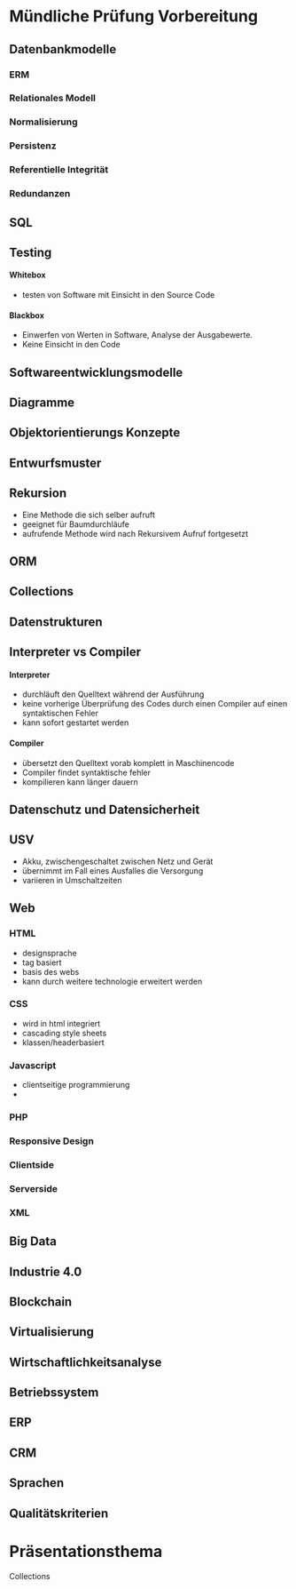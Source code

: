 # Mündliche Prüfung Vorbereitung
## Datenbankmodelle
### ERM
### Relationales Modell
### Normalisierung
### Persistenz
### Referentielle Integrität
### Redundanzen
## SQL
## Testing
#### Whitebox
- testen von Software mit Einsicht in den Source Code
#### Blackbox
- Einwerfen von Werten in Software, Analyse der Ausgabewerte.
- Keine Einsicht in den Code
## Softwareentwicklungsmodelle
## Diagramme

## Objektorientierungs Konzepte
## Entwurfsmuster
## Rekursion
- Eine Methode die sich selber aufruft
- geeignet für Baumdurchläufe
- aufrufende Methode wird nach Rekursivem Aufruf fortgesetzt
## ORM
## Collections
## Datenstrukturen
## Interpreter vs Compiler
#### Interpreter
- durchläuft den Quelltext während der Ausführung
- keine vorherige Überprüfung des Codes durch einen Compiler auf einen syntaktischen Fehler
- kann sofort gestartet werden
#### Compiler
- übersetzt den Quelltext vorab komplett in Maschinencode
- Compiler findet syntaktische fehler
- kompilieren kann länger dauern
## Datenschutz und Datensicherheit
## USV
- Akku, zwischengeschaltet zwischen Netz und Gerät
- übernimmt im Fall eines Ausfalles die Versorgung
- variieren in Umschaltzeiten 
## Web
### HTML
- designsprache
- tag basiert
- basis des webs
- kann durch weitere technologie erweitert werden
### CSS
- wird in html integriert
- cascading style sheets
- klassen/headerbasiert
### Javascript
- clientseitige programmierung
- 
### PHP
### Responsive Design
### Clientside
### Serverside
### XML
## Big Data
## Industrie 4.0
## Blockchain
## Virtualisierung
## Wirtschaftlichkeitsanalyse
## Betriebssystem
## ERP
## CRM
## Sprachen
## Qualitätskriterien


# Präsentationsthema 
Collections

